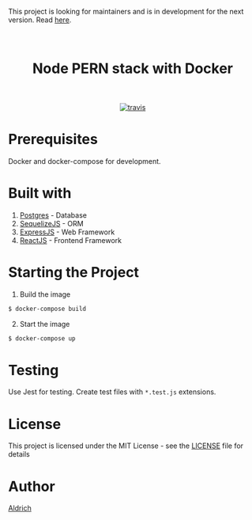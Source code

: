 This project is looking for maintainers and is in development for the next version. Read [here](https://github.com/aldrichvalentino/node-postgres/issues/11).

<h1 align="center">
  <br>
  Node PERN stack with Docker
  <br>
  <br>
</h1>

<p align="center">
  <a href="https://travis-ci.org/aldrichvalentino/node-postgres"><img src="https://api.travis-ci.org/aldrichvalentino/node-postgres.svg?branch=master" alt="travis"></a>
</p>

# Prerequisites

Docker and docker-compose for development.

# Built with

1. [Postgres](https://www.postgresql.org/) - Database
2. [SequelizeJS](http://docs.sequelizejs.com/) - ORM
3. [ExpressJS](https://expressjs.com/) - Web Framework
4. [ReactJS](https://reactjs.org/) - Frontend Framework

# Starting the Project

1. Build the image

```sh
$ docker-compose build
```

2. Start the image

```sh
$ docker-compose up
```

# Testing

Use Jest for testing. Create test files with `*.test.js` extensions.

# License

This project is licensed under the MIT License - see the [LICENSE](LICENSE) file for details

# Author

[Aldrich](https://github.com/aldrichvalentino)

